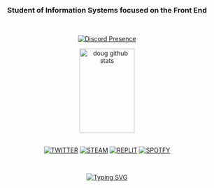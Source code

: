 
<div align="center">

<br>

### Student of Information Systems focused on the Front End

<br>


[![Discord Presence](https://lanyard.cnrad.dev/api/733451929023414353?theme=dark&bg=151515&idleMessage=doug&hideTimestamp=true&animated=true)](https://discord.com/users/733451929023414353)


</div>

<div align="center">  
  <img width="50%" height="193px" src="https://github-readme-stats.vercel.app/api/top-langs/?username=dougaandrade&layout=compact&hide_border=true&title_color=8A2BE2&text_color=ffff&theme=dark" alt="doug github stats"/>
</div>

<div align="center">

<br>

[![TWITTER](	https://img.shields.io/badge/Twitter-252525?style=for-the-badge&logo=twitter&logoColor=8A2BE2)](https://twitter.com/dougaandradee)
[![STEAM](	https://img.shields.io/badge/Steam-252525?style=for-the-badge&logo=steam&logoColor=8A2BE2)](https://steamcommunity.com/id/dougaandrade/)
[![REPLIT](	https://img.shields.io/badge/REPLIT-252525?style=for-the-badge&logo=replit&logoColor=8A2BE2)](https://replit.com/@raredoug)
[![SPOTFY](	https://img.shields.io/badge/SPOTIFY-252525?style=for-the-badge&logo=spotify&logoColor=8A2BE2)](https://open.spotify.com/user/sgbz4vi3bkipf6x3v0letyhu4)
<div>
<br>

[![Typing SVG](https://readme-typing-svg.demolab.com?font=Fira+Code&pause=1000&color=8A2BE2&center=true&vCenter=true&width=435&lines=DGK)](https://git.io/typing-svg)

